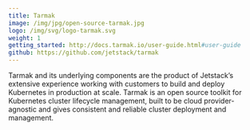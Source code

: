 ```yaml
---
title: Tarmak
image: /img/jpg/open-source-tarmak.jpg
logo: /img/svg/logo-tarmak.svg
weight: 1
getting_started: http://docs.tarmak.io/user-guide.html#user-guide
github: https://github.com/jetstack/tarmak
---
```


Tarmak and its underlying components are the product of Jetstack’s extensive experience working with customers to build and deploy Kubernetes in production at scale. Tarmak is an open source toolkit for Kubernetes cluster lifecycle management, built to be cloud provider-agnostic and gives consistent and reliable cluster deployment and management.

